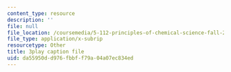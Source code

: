 ```yaml
---
content_type: resource
description: ''
file: null
file_location: /coursemedia/5-112-principles-of-chemical-science-fall-2005/da55950dd976fbbff79a04a07ec834ed_MRJUxK-hhYw.srt
file_type: application/x-subrip
resourcetype: Other
title: 3play caption file
uid: da55950d-d976-fbbf-f79a-04a07ec834ed
---
```

